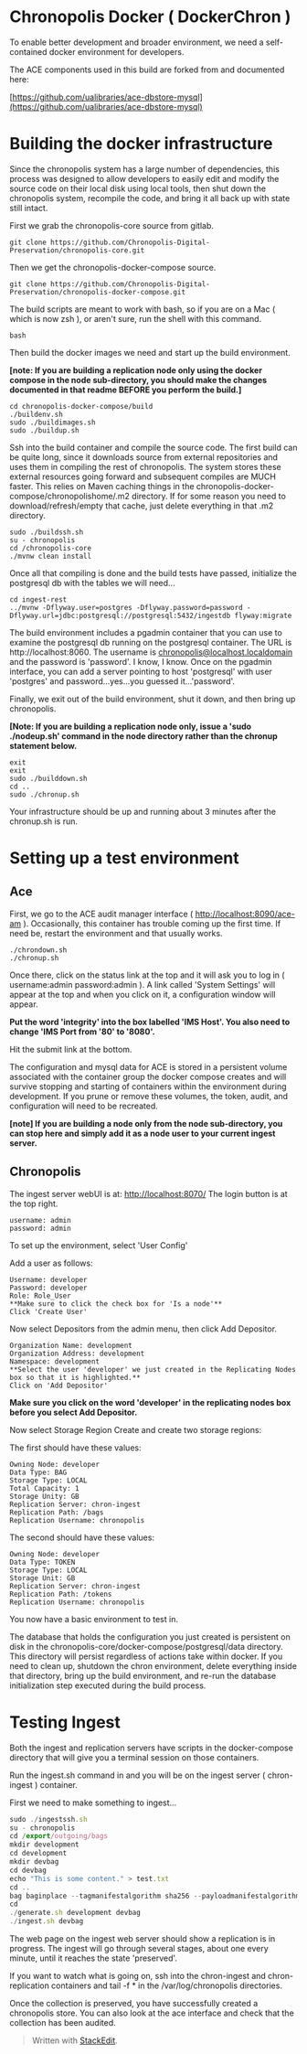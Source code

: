 # Chronopolis Docker ( DockerChron )

To enable better development and broader environment, we need a self-contained docker environment for developers.

The ACE components used in this build are forked from and documented here:

[https://github.com/ualibraries/ace-dbstore-mysql](https://github.com/ualibraries/ace-dbstore-mysql)

# Building the docker infrastructure

Since the chronopolis system has a large number of dependencies, this process was designed to allow developers to easily edit and modify the source code on their local disk using local tools, then shut down the chronopolis system, recompile the code, and bring it all back up with state still intact.

First we grab the chronopolis-core source from gitlab.
```
git clone https://github.com/Chronopolis-Digital-Preservation/chronopolis-core.git
```
Then we get the chronopolis-docker-compose source.
```
git clone https://github.com/Chronopolis-Digital-Preservation/chronopolis-docker-compose.git
```
The build scripts are meant to work with bash, so if you are on a Mac ( which is now zsh ), or aren't sure, run the shell with this command.
```
bash
```
Then build the docker images we need and start up the build environment.

**[note: If you are building a replication node only using the docker compose in the node sub-directory, you should make the changes documented in that readme BEFORE you perform the build.]**
```
cd chronopolis-docker-compose/build
./buildenv.sh
sudo ./buildimages.sh
sudo ./buildup.sh
```
Ssh into the build container and compile the source code. The first build can be quite long, since it downloads source from external repositories and uses them in compiling the rest of chronopolis.  The system stores these external resources going forward and subsequent compiles are MUCH faster.  This relies on Maven caching things in the chronopolis-docker-compose/chronopolishome/.m2 directory.  If for some reason you need to download/refresh/empty that cache, just delete everything in that .m2 directory.
```
sudo ./buildssh.sh
su - chronopolis
cd /chronopolis-core
./mvnw clean install
```
Once all that compiling is done and the build tests have passed, initialize the postgresql db with the tables we will need...
```
cd ingest-rest
../mvnw -Dflyway.user=postgres -Dflyway.password=password -Dflyway.url=jdbc:postgresql://postgresql:5432/ingestdb flyway:migrate
```
The build environment includes a pgadmin container that you can use to examine the postgresql db running on the postgresql container.  The URL is http://localhost:8060.  The username is chronopolis@localhost.localdomain and the password is 'password'.  I know, I know.  Once on the pgadmin interface, you can add a server pointing to host 'postgresql' with user 'postgres' and password...yes...you guessed it...'password'.

Finally, we exit out of the build environment, shut it down, and then bring up chronopolis.

**[Note: If you are building a replication node only, issue a 'sudo ./nodeup.sh' command in the node directory rather than the chronup statement below.**
```
exit
exit
sudo ./builddown.sh
cd ..
sudo ./chronup.sh
```

Your infrastructure should be up and running about 3 minutes after the chronup.sh is run.

# Setting up a test environment

## Ace

First, we go to the ACE audit manager interface ( [http://localhost:8090/ace-am](http://localhost:8090/ace-am)  ).  Occasionally, this container has trouble coming up the first time.  If need be, restart the environment and that usually works.
```
./chrondown.sh
./chronup.sh
```
Once there, click on the status link at the top and it will ask you to log in ( username:admin password:admin ).  A link called 'System Settings' will appear at the top and when you click on it, a configuration window will appear.

**Put the word 'integrity' into the box labelled 'IMS Host'.  You also need to change 'IMS Port from '80' to '8080'.**

Hit the submit link at the bottom.

The configuration and mysql data for ACE is stored in a persistent volume associated with the container group the docker compose creates and will survive stopping and starting of containers within the environment during development.  If you prune or remove these volumes, the token, audit, and configuration will need to be recreated.

**[note] If you are building a node only from the node sub-directory, you can stop here and simply add it as a node user to your current ingest server.**

## Chronopolis

The ingest server webUI is at: [http://localhost:8070/](http://localhost:8070/)  The login button is at the top right.

```
username: admin
password: admin
```

To set up the environment, select 'User Config'

Add a user as follows:

```
Username: developer
Password: developer
Role: Role_User
**Make sure to click the check box for 'Is a node'**
Click 'Create User'
```

Now select Depositors from the admin menu, then click Add Depositor.

```
Organization Name: development
Organization Address: development
Namespace: development
**Select the user 'developer' we just created in the Replicating Nodes box so that it is highlighted.**
Click on 'Add Depositor'
```

**Make sure you click on the word 'developer' in the replicating nodes box before you select Add Depositor.**

Now select Storage Region Create and create two storage regions:

The first should have these values:
```
Owning Node: developer
Data Type: BAG
Storage Type: LOCAL
Total Capacity: 1
Storage Unity: GB
Replication Server: chron-ingest
Replication Path: /bags
Replication Username: chronopolis
```

The second should have these values:
```
Owning Node: developer
Data Type: TOKEN
Storage Type: LOCAL
Storage Unit: GB
Replication Server: chron-ingest
Replication Path: /tokens
Replication Username: chronopolis
```

You now have a basic environment to test in.

The database that holds the configuration you just created is persistent on disk in the chronopolis-core/docker-compose/postgresql/data directory.  This directory will persist regardless of actions take within docker.  If you need to clean up, shutdown the chron environment, delete everything inside that directory, bring up the build environment, and re-run the database initialization step executed during the build process.

# Testing Ingest

Both the ingest and replication servers have scripts in the docker-compose directory that will give you a terminal session on those containers.

Run the ingest.sh command in  and you will be on the ingest server ( chron-ingest ) container.

First we need to make something to ingest...

```jsx
sudo ./ingestssh.sh
su - chronopolis
cd /export/outgoing/bags
mkdir development
cd development
mkdir devbag
cd devbag
echo "This is some content." > test.txt
cd ..
bag baginplace --tagmanifestalgorithm sha256 --payloadmanifestalgorithm sha256 devbag
cd
./generate.sh development devbag
./ingest.sh devbag
```

The web page on the ingest web server should show a replication is in progress.  The ingest will go through several stages, about one every minute, until it reaches the state 'preserved'.

If you want to watch what is going on, ssh into the chron-ingest and chron-replication containers and tail -f * in the /var/log/chronopolis directories.

Once the collection is preserved, you have successfully created a chronopolis store.  You can also look at the ace interface and check that the collection has been audited.

> Written with [StackEdit](https://stackedit.io/).

